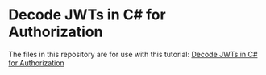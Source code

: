 # Decode JWTs in C# for Authorization

The files in this repository are for use with this tutorial: [Decode JWTs in C# for Authorization](https://developer.okta.com/)